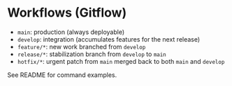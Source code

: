 # Workflows (Gitflow)

- `main`: production (always deployable)
- `develop`: integration (accumulates features for the next release)
- `feature/*`: new work branched from `develop`
- `release/*`: stabilization branch from `develop` to `main`
- `hotfix/*`: urgent patch from `main` merged back to both `main` and `develop`

See README for command examples.
